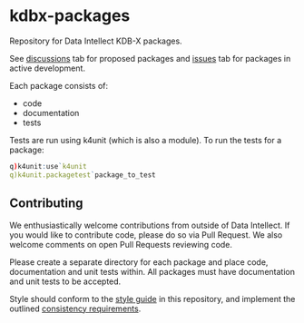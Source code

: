 # kdbx-packages

Repository for Data Intellect KDB-X packages.

See [discussions](https://github.com/DataIntellectTech/kdbx-packages/discussions)
tab for proposed packages and
[issues](https://github.com/DataIntellectTech/kdbx-packages/issues) tab for
packages in active development.

Each package consists of: 

* code
* documentation
* tests

Tests are run using k4unit (which is also a module). To run the tests for a package: 

```q
q)k4unit:use`k4unit
q)k4unit.packagetest`package_to_test
```

## Contributing

We enthusiastically welcome contributions from outside of Data Intellect. If you
would like to contribute code, please do so via Pull Request. We also welcome
comments on open Pull Requests reviewing code.

Please create a separate directory for each package and place code,
documentation and unit tests within. All packages must have documentation and
unit tests to be accepted.

Style should conform to the [style guide](style.md) in this repository,
and implement the outlined [consistency requirements](consistency.md). 
